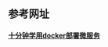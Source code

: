 ## 参考网址

#### [十分钟学用docker部署微服务](https://my.oschina.net/u/3796575/blog/1838385?nocache=1530498237368)
